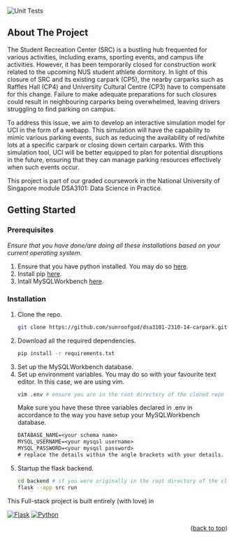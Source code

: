 <!-- PROJECT SHIELDS -->
![Unit Tests][testing-shield]
<a name="readme-top"></a>

<!-- ABOUT THE PROJECT -->
## About The Project

The Student Recreation Center (SRC) is a bustling hub frequented for various activities, including exams, sporting events, and campus life activities. However, it has been temporarily closed for construction work related to the upcoming NUS student athlete dormitory. In light of this closure of SRC and its existing carpark (CP5), the nearby carparks such as Raffles Hall (CP4) and University Cultural Centre (CP3) have to compensate for this change. Failure to make adequate preparations for such closures could result in neighbouring carparks being overwhelmed, leaving drivers struggling to find parking on campus.

To address this issue, we aim to develop an interactive simulation model for UCI in the form of a webapp. This simulation will have the capability to mimic various parking events, such as reducing the availability of red/white lots at a specific carpark or closing down certain carparks. With this simulation tool, UCI will be better equipped to plan for potential disruptions in the future, ensuring that they can manage parking resources effectively when such events occur.

This project is part of our graded coursework in the National University of Singapore module DSA3101: Data Science in Practice.

<!-- GETTING STARTED -->
## Getting Started

### Prerequisites

_Ensure that you have done/are doing all these installations based on your current operating system._
1. Ensure that you have python installed. You may do so [here](https://www.python.org/downloads/). 
2. Install pip [here](https://pip.pypa.io/en/stable/installation/).
3. Intall MySQLWorkbench [here](https://dev.mysql.com/downloads/workbench/).

### Installation

1. Clone the repo.
   ```sh
   git clone https://github.com/sunroofgod/dsa3101-2310-14-carpark.git
   ```
2. Download all the required dependencies.
   ```sh
   pip install -r requirements.txt
   ```
3. Set up the MySQLWorkbench database.
4. Set up environment variables. You may do so with your favourite text editor. In this case, we are using vim.
   ```sh
   vim .env # ensure you are in the root directory of the cloned repo
   ```
   Make sure you have these three variables declared in .env in accordance to the way you have setup your MySQLWorkbench database.
   ```txt
   DATABASE_NAME=<your schema name>
   MYSQL_USERNAME=<your mysqsl username>
   MYSQL_PASSWORD=<your mysqsl password>
   # replace the details within the angle brackets with your details. don't forget to delete the angle brackets as well.
   ```
5. Startup the flask backend.
   ```sh
   cd backend # if you were originally in the root directory of the cloned repo
   flask --app src run
   ```
   
<!-- BOTTOM BANNER -->
This Full-stack project is built entirely (with love) in

[![Flask][Flask]][Flask-url] 
[![Python][Python]][Python-url] 

<p align="right">(<a href="#readme-top">back to top</a>)</p>

<!-- MARKDOWN LINKS & IMAGES -->
[testing-shield]: https://img.shields.io/badge/unit_tests-passing-green
[Flask]: https://img.shields.io/badge/Flask-000000?style=for-the-badge&logo=flask&logoColor=white
[Flask-url]: http://flask.palletsprojects.com
[Python]: https://img.shields.io/badge/Python-3776AB?style=for-the-badge&logo=python&logoColor=white
[Python-url]: https://www.python.org

